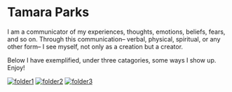 # Tamara Parks 

I am a communicator of my experiences, thoughts, emotions, beliefs, fears, and 
so on. Through this communication– verbal, physical, 
spiritual, or any other form– I see myself, not only as 
a creation but a creator.

Below I have exemplified, under three catagories, some ways I show up. Enjoy!

[![folder1](https://i0.wp.com/whateverbrightthings.com/wp-content/uploads/2019/01/Peach-Folder-Icon.png?fit=250%2C250&ssl=1)](peachFolder.md) 
[![folder2](https://cdn.icon-icons.com/icons2/1379/PNG/512/folderteal_93194.png)](tealFolder.md) [![folder3](https://lh3.googleusercontent.com/tOi6Th3S_CakQDKcPoegOf4sj7UpccW1_ekZ1d_SlxwZM568PE9H6YwGx6qqTznxwz1IpRw0dHIzOzerZnAwlUH2Phpcp9coTw59OOkV6nkrIObRqM0FKWhZ8BOR7QvDUj-IgmG_6e5KbtsZfeBqgZXHv7iFgVxnbBdzEErdyGstBGVvYdqpmAnKBiTk34IanVHylB9UIPg0ExkJynYuB53l8hNM-TQoEmt6GR80k8nws1zkapHJfVA1cBImHJBwMh8oknsH_aSaqgi516hh2rd-7_Z2NT8RlJWJ7LJgdkROOREYS7ia8aFJ06Hb7VUVSRgMmqiQLqtgla6kKPRpFNo64RxwPVZvk5Lrqf5wQJiMuzYE_fiGWKjIFzURcU7R2AUkS5EZMidWCpA5uw5Unt95Y4aqgwQit6XJP5ZAvvujCf1JJwpbTiC67tEwh8CCE5byZXRhij3XCEltzqv63b8zgk2JCcznigbYjjkKiPi7gwvbhpN0knEt693Y60MYpk68bgHj2cB5mNWfrv2x0l96ltSHVUQSWCKf1de40cvt3kBLL3T19N_S-wv4hZAfziblNL432qqQqA-vPjNlwgM-QHXpGM4LneH7LT7ROEzoKFH8GmuDudiI_Lt0H8Sw0xB49iL38e92fiNbtu9BLBKAiIo__oAZzSr2HVGYmRmWZke6ZQlLeoTGpKlN6iRCffyB3qAF5GXImEkmOSQJOlSk7Agk_M2kvwKsJFL-giDo7WgYhbbxCHwRT6B_68e8_MJDmBaF6_LRZJBsNHRJcDE52nmSG4e2JhPjdAyqpnZglkPkI1lDS26310rnKNz6LTxVS-O4RlNBZZtpv3d_sCOBUWvUFoqFL-Yj_OK0mKrvg2Q_rDCfPLcboeQgQB9UHDjVNGDNN5yDs7qk4H0IFf2t1U0YC83TqcH20K4zmTDYEUeJ=w225-h225-s-no?authuser=0)](yellowFolder.md)
